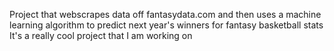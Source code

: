 Project that webscrapes data off fantasydata.com and then uses a machine learning algorithm to predict next year's winners for fantasy basketball stats
It's a really cool project that I am working on 